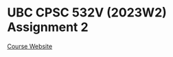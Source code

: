 # UBC CPSC 532V (2023W2) Assignment 2

[Course Website](https://www.cs.ubc.ca/~vshwartz/courses/CPSC532V-22/index.html)
